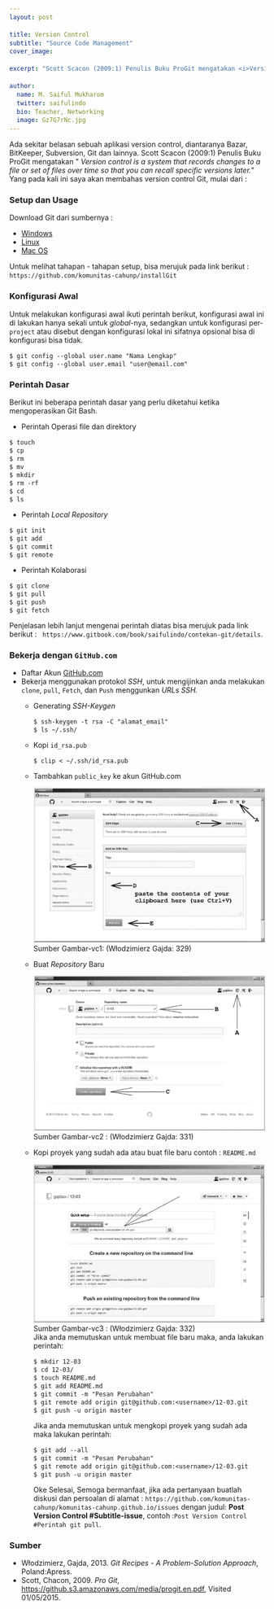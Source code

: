 ```yaml
---
layout: post

title: Version Control
subtitle: "Source Code Management"
cover_image:

excerpt: "Scott Scacon (2009:1) Penulis Buku ProGit mengatakan <i>Version control is a system that records changes to a file or set of files over time so that you can recall specific versions later</i>."

author:
  name: M. Saiful Mukharom
  twitter: saifulindo
  bio: Teacher, Networking
  image: Gz7G7rNc.jpg
---
```


Ada sekitar belasan sebuah aplikasi version control, diantaranya Bazar, BitKeeper,
Subversion, Git dan lainnya. Scott Scacon (2009:1) Penulis Buku ProGit mengatakan " *Version control is a system that records changes to a file or set of files over time so that you can recall specific versions later.*"
Yang pada kali ini saya akan membahas version control
Git, mulai dari :

### Setup dan Usage

Download Git dari sumbernya :

* [Windows](https://msysgit.github.com/)
* [Linux](https://www.kernel.org/pub/software/scm/git/)
* [Mac OS](http://git-scm.com/download/mac)

Untuk melihat tahapan - tahapan setup, bisa merujuk pada link berikut :
`https://github.com/komunitas-cahunp/installGit`

### Konfigurasi Awal
Untuk melakukan konfigurasi awal ikuti perintah berikut, konfigurasi awal ini di lakukan hanya sekali
untuk *global*-nya, sedangkan untuk konfigurasi per-`project` atau disebut dengan konfigurasi lokal ini sifatnya opsional
bisa di konfigurasi bisa tidak.

```
$ git config --global user.name "Nama Lengkap"
$ git config --global user.email "user@email.com"
```

### Perintah Dasar
Berikut ini beberapa perintah dasar yang perlu diketahui ketika mengoperasikan Git Bash.

* Perintah Operasi file dan direktory

```
$ touch
$ cp
$ rm
$ mv
$ mkdir
$ rm -rf
$ cd
$ ls
```

* Perintah *Local Repository*

```
$ git init
$ git add
$ git commit
$ git remote
```

* Perintah Kolaborasi

```
$ git clone
$ git pull
$ git push
$ git fetch
```
Penjelasan lebih lanjut mengenai perintah diatas bisa merujuk pada link berikut :
` https://www.gitbook.com/book/saifulindo/contekan-git/details`.

### Bekerja dengan `GitHub.com`
* Daftar Akun [GitHub.com](https://github.com/)
* Bekerja menggunakan protokol *SSH*, untuk mengijinkan anda melakukan `clone`, `pull`, `Fetch`, dan `Push` menggunkan *URLs SSH.*
  - Generating *SSH-Keygen*

    ```
    $ ssh-keygen -t rsa -C "alamat_email"
    $ ls ~/.ssh/
    ```
  - Kopi `id_rsa.pub`

    ```
    $ clip < ~/.ssh/id_rsa.pub
    ```
  - Tambahkan `public_key` ke akun GitHub.com
    <div class="full zoomable"><img src="/images/ssh-key.png"></div>
    Sumber Gambar-vc1: (Włodzimierz Gajda: 329)
  - Buat *Repository* Baru
    <div class="full zoomable"><img src="/images/new-repo.png"></div>
    Sumber Gambar-vc2 : (Włodzimierz Gajda: 331)
  - Kopi proyek yang sudah ada atau buat file baru contoh : `README.md`
    <div class="full zoomable"><img src="/images/new-repo-col.png"></div>
    Sumber Gambar-vc3 : (Włodzimierz Gajda: 332)<br \>
    Jika anda memutuskan untuk membuat file baru maka, anda lakukan perintah:

    ```
    $ mkdir 12-03
    $ cd 12-03/
    $ touch README.md
    $ git add README.md
    $ git commit -m "Pesan Perubahan"
    $ git remote add origin git@github.com:<username>/12-03.git
    $ git push -u origin master
    ```
    Jika anda memutuskan untuk mengkopi proyek yang sudah ada maka lakukan perintah:

    ```
    $ git add --all
    $ git commit -m "Pesan Perubahan"
    $ git remote add origin git@github.com:<username>/12-03.git
    $ git push -u origin master
    ```
    Oke Selesai, Semoga bermanfaat, jika ada pertanyaan buatlah diskusi dan persoalan di alamat :
    `https://github.com/komunitas-cahunp/komunitas-cahunp.github.io/issues` dengan judul: **Post Version Control #Subtitle-issue**, contoh :`Post Version Control #Perintah git pull`.

### Sumber
- Włodzimierz, Gajda, 2013. *Git Recipes - A Problem-Solution Approach*, Poland:Apress.
- Scott, Chacon, 2009. *Pro Git*, https://github.s3.amazonaws.com/media/progit.en.pdf, Visited 01/05/2015.
